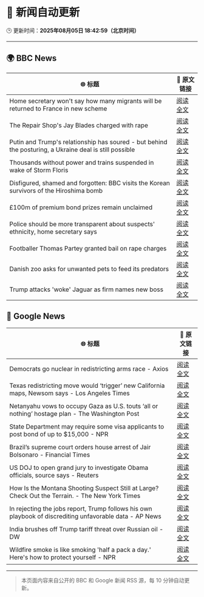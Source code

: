 # 🧠 新闻自动更新

🕒 更新时间：**2025年08月05日 18:42:59（北京时间）**

---

## 🌍 BBC News

| 🌐 标题 | 🔗 原文链接 |
|--------|-------------|
| Home secretary won't say how many migrants will be returned to France in new scheme | [阅读全文](https://www.bbc.com/news/articles/cewykzegy4qo?at_medium=RSS&at_campaign=rss) |
| The Repair Shop's Jay Blades charged with rape | [阅读全文](https://www.bbc.com/news/articles/c5yl63965q0o?at_medium=RSS&at_campaign=rss) |
| Putin and Trump's relationship has soured - but behind the posturing, a Ukraine deal is still possible | [阅读全文](https://www.bbc.com/news/articles/cj4wn1j7w1jo?at_medium=RSS&at_campaign=rss) |
| Thousands without power and trains suspended in wake of Storm Floris | [阅读全文](https://www.bbc.com/news/articles/c0j9g25q5eyo?at_medium=RSS&at_campaign=rss) |
| Disfigured, shamed and forgotten: BBC visits the Korean survivors of the Hiroshima bomb | [阅读全文](https://www.bbc.com/news/articles/cp8zlwd3e42o?at_medium=RSS&at_campaign=rss) |
| £100m of premium bond prizes remain unclaimed | [阅读全文](https://www.bbc.com/news/articles/ce3791ep6gko?at_medium=RSS&at_campaign=rss) |
| Police should be more transparent about suspects' ethnicity, home secretary says | [阅读全文](https://www.bbc.com/news/articles/c8rygx2xpy7o?at_medium=RSS&at_campaign=rss) |
| Footballer Thomas Partey granted bail on rape charges | [阅读全文](https://www.bbc.com/news/articles/c05engnv3l2o?at_medium=RSS&at_campaign=rss) |
| Danish zoo asks for unwanted pets to feed its predators | [阅读全文](https://www.bbc.com/news/articles/c0r7z2ynd2lo?at_medium=RSS&at_campaign=rss) |
| Trump attacks 'woke' Jaguar as firm names new boss | [阅读全文](https://www.bbc.com/news/articles/c0l61d5g9ggo?at_medium=RSS&at_campaign=rss) |

## 📰 Google News

| 🌐 标题 | 🔗 原文链接 |
|--------|-------------|
| Democrats go nuclear in redistricting arms race - Axios | [阅读全文](https://news.google.com/rss/articles/CBMihwFBVV95cUxPTFUyQXpsOTBKN0NBSTZaYVQ3T3Jtb2FaTER6NTJwN05DbUh0NndfRmFpUEZtSGZETkFMTTRudzUySmtkbzRZMGxCYkViVm9BN3NPemFUMy0waEp3cjVpZ1BpbG55Tjh4T3NmeFh6eTdhRU1HU3E4YXZaWEdhWEhCakdCVG16cEU?oc=5) |
| Texas redistricting move would ‘trigger’ new California maps, Newsom says - Los Angeles Times | [阅读全文](https://news.google.com/rss/articles/CBMiogFBVV95cUxNcVdhZVdrWDNZWVJHZi1QMEd4Rlg5azR0aWo4SnlZbFVDZlp6OTZtTEZWZzlqNjlUcHU1UUpXTk9weXdPMDBCS3VlLWhXdmpVWV9ONGt0YWdvcFctSmZaWmRlWTFnbjFYaUxoRVI0aC1lRDdRclNJZS1odkZXYmxqd3lYSUJXS2pXYlExMTNtRENiOW5BUjRRWHEwNkFMcXFmaGc?oc=5) |
| Netanyahu vows to occupy Gaza as U.S. touts ‘all or nothing’ hostage plan - The Washington Post | [阅读全文](https://news.google.com/rss/articles/CBMipAFBVV95cUxQWUpIdURIX253TERmYlNJQzdHbjNSckFvczlxN0ZlRDZrTzU3QVlRcXFRQmpPNHJuVWxhcFo2VTBfUUZYc3Q5cl9QdjFYUExHLXcxLW55RW1neEkzTmtJNlloVWd5TGl5a1MweGtNcUM4YUJ2c2JocWJqbVRmaHd0azVJUEZVUEFBYzlCRGRROWpzTmVVbDNpcDFwcDJvVlNicEluOA?oc=5) |
| State Department may require some visa applicants to post bond of up to $15,000 - NPR | [阅读全文](https://news.google.com/rss/articles/CBMiigFBVV95cUxPMTd5cnQzajRkVURTVldMMnptTmxYQnBfZFBFNnZEbDlrcjFPcElxdng3Q3Zxem1PdlR2U1Z5dFRXM1N4ZFBBT2I1MDFHRGNwN0dQLVJkYkwyWXJZMXlobGp4cjZHZzloU2hZVlJzT0ktVklGd3pRZ1A2LXJpckQwQ292OF9xMFFCOVE?oc=5) |
| Brazil’s supreme court orders house arrest of Jair Bolsonaro - Financial Times | [阅读全文](https://news.google.com/rss/articles/CBMicEFVX3lxTE9wenFiRVRsd2RSU2VNcGQwZHM1N1d2TEprN0NmVTNCWHVPOFdMZlk1VGJCVExDVFdQVFBkUUhtaXB3c184QUY2aTJYU1VwcnRmUUFpUnI4Yk9SUDhQRllkdktwY3BXRFkybnRmWUR4YVE?oc=5) |
| US DOJ to open grand jury to investigate Obama officials, source says - Reuters | [阅读全文](https://news.google.com/rss/articles/CBMitgFBVV95cUxPMFpTV2JuSE1QSkh1bnBoWmdKMlpRbTJnY1RRQkJvY2wyT0NZZHJDUVpaZEJHaEY1MXdNbVppVVNSZU9DMFhBRUUtajZPeVJZNjdOSW5iNDU4YUlSdEk4NTF5d0lPU1A2eVo3ak10Q3R2RWk4QWdpMS15RVVycGJUc2lpd3JMSkVrQnBweHZOVGtSWm1BeEhuRFA5Sk5HUVNLZXVuVVBFbGVnZmdRS3FDSVVPMUk4Zw?oc=5) |
| How Is the Montana Shooting Suspect Still at Large? Check Out the Terrain. - The New York Times | [阅读全文](https://news.google.com/rss/articles/CBMidEFVX3lxTE45VDVxcW1PdjVGM19hNmF2ZTBQbkYzNEhLNEZkcEtPaVVvRm92RTIxUS1fU3dtdUdZVjcwU1NKc0FiWkp6bnQ2Ukl5QjBEOXFwcHB5cWZfcGFKcEo0VWM3SzQ4UzBwLUhaSnNIa1JuclFwalVI?oc=5) |
| In rejecting the jobs report, Trump follows his own playbook of discrediting unfavorable data - AP News | [阅读全文](https://news.google.com/rss/articles/CBMiqgFBVV95cUxQMXhLVktjYk9Oa2NoWkVNT3RXWTJBQ1FXaDZQdHpvV3hWbmItTTFwYWZOTnV3RzF6Znh3ZVJKUzlSVkZtTVlQOURVc3NRd0dvR2gzaG45dDdaa0RoaExSV0ZWRXFIbHdhNE11VFFhWjJjNDdUWlJQS1VSVHZDNWN4NlF5X3lPMEFyWkxhVTM0dHNYaEs1ejlxMXgyQ25sZTlVMl82aFY5eHdVQQ?oc=5) |
| India brushes off Trump tariff threat over Russian oil - DW | [阅读全文](https://news.google.com/rss/articles/CBMikAFBVV95cUxOQkIwU2JrRjB1ZG1QY19BRG1pRUptQWlkNHFsRm03TWlhRFZYLUJrM1dIdm9nVl82QzBpWEM3N0lyc0tvOG8zdmFPUExXVzRiaktBRkFnQURSN2hwQmhrNHA2OFF1ZEthX3AwWlloaUkyam1uLUZQOHgwd2dXSlE5dUI3aG0xb3g5UzZOTW5SVGjSAZABQVVfeXFMTU9JT0FvYVdfZEpYMV96dkw0YWxMa09ZTVpLTnRTbF94VXJuZ3BwdUJZOFdHMVJFOTFZU2w0S0U0azFUcE1vdUlPZ1duMkNTdDhWLVh2NUpQbDZWcUNnVkVRSFRJNUMtZ3l0R3hkTVFNSllncllYalpXaV95a09SX1FrdG9qSERKakl3VDFaNEk0?oc=5) |
| Wildfire smoke is like smoking 'half a pack a day.' Here's how to protect yourself - NPR | [阅读全文](https://news.google.com/rss/articles/CBMipwFBVV95cUxQZU5aRkhuSEVQN1NmTEhOZzh6eVB6NjhOTnVVTHlTdWEzcFVPTGJ3c1dqT1FzdjdMcE9SYkpIc1llYWhveDBPM2FOdmFsVWdIYThpdHZ4d1FvMVk0U2M0ODJlV3haNlpzcE9leHJadGRhREU1VVhNNG1BQmVOTlpnbWhIQmFNYmtaSWpSMGJQSXJiUkFRdGFHVFJ6VXVmRGVodENSV0Zodw?oc=5) |

---
> 本页面内容来自公开的 BBC 和 Google 新闻 RSS 源，每 10 分钟自动更新。